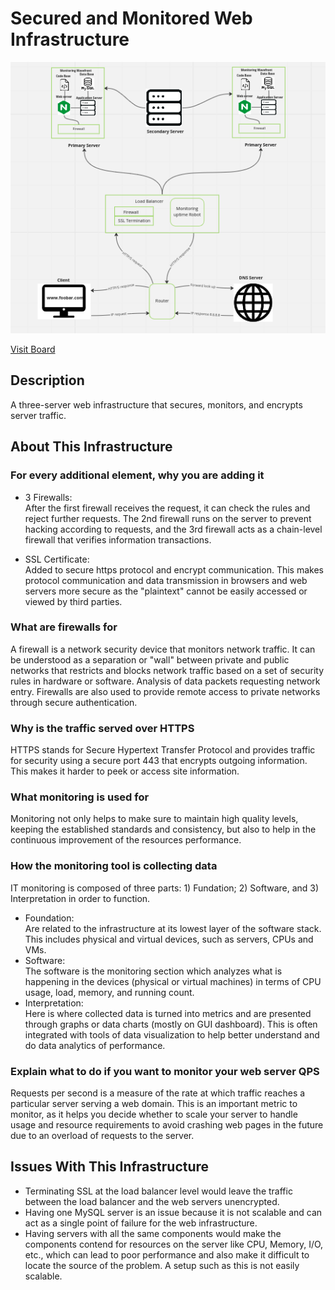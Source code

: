 # Secured  and Monitored Web Infrastructure

![Image of a secured and monitored web infrastructure](secured_web_stack.png)

[Visit Board](https://miro.com/app/board/uXjVPjP05Y4=/)

## Description

A three-server web infrastructure that secures, monitors, and encrypts server traffic.

## About This Infrastructure

### For every additional element, why you are adding it

+ 3 Firewalls:<br/>After the first firewall receives the request, it can check the rules and reject further requests. The 2nd firewall runs on the server to prevent hacking according to requests, and the 3rd firewall acts as a chain-level firewall that verifies information transactions.

+ SSL Certificate: <br/>Added to secure https protocol and encrypt communication. This makes protocol communication and data transmission in browsers and web servers more secure as the "plaintext" cannot be easily accessed or viewed by third parties.

### What are firewalls for

A firewall is a network security device that monitors network traffic. It can be understood as a separation or "wall" between private and public networks that restricts and blocks network traffic based on a set of security rules in hardware or software. Analysis of data packets requesting network entry. Firewalls are also used to provide remote access to private networks through secure authentication.

### Why is the traffic served over HTTPS

HTTPS stands for Secure Hypertext Transfer Protocol and provides traffic for security using a secure port 443 that encrypts outgoing information. This makes it harder to peek or access site information.

### What monitoring is used for

Monitoring not only helps to make sure to maintain high quality levels, keeping the established standards and consistency, but also to help in the continuous improvement of the resources performance.

### How the monitoring tool is collecting data

IT monitoring is composed of three parts: 1) Fundation; 2) Software, and 3) Interpretation in order to function.

+ Foundation:<br/> Are related to the infrastructure at its lowest layer of the software stack. This includes physical and virtual devices, such as servers, CPUs and VMs.
+ Software:<br/> The software is the monitoring section which analyzes what is happening in the devices (physical or virtual machines) in terms of CPU usage, load, memory, and running count.
+ Interpretation:<br/> Here is where collected data is turned into metrics and are presented through graphs or data charts (mostly on GUI dashboard). This is often integrated with tools of data visualization to help better understand and do data analytics of performance.

### Explain what to do if you want to monitor your web server QPS

Requests per second is a measure of the rate at which traffic reaches a particular server serving a web domain. This is an important metric to monitor, as it helps you decide whether to scale your server to handle usage and resource requirements to avoid crashing web pages in the future due to an overload of requests to the server.


## Issues With This Infrastructure

+ Terminating SSL at the load balancer level would leave the traffic between the load balancer and the web servers unencrypted.
+ Having one MySQL server is an issue because it is not scalable and can act as a single point of failure for the web infrastructure.
+ Having servers with all the same components would make the components contend for resources on the server like CPU, Memory, I/O, etc., which can lead to poor performance and also make it difficult to locate the source of the problem. A setup such as this is not easily scalable. 